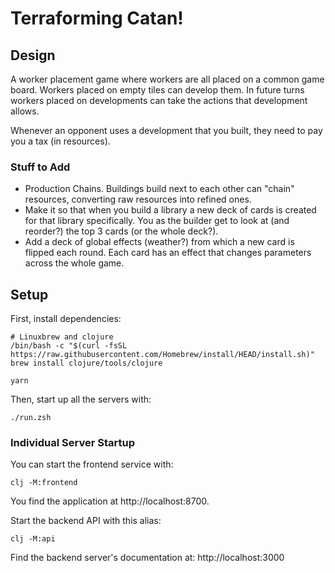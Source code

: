# Terraforming Catan!

## Design

A worker placement game where workers are all placed on a common game board.
Workers placed on empty tiles can develop them.
In future turns workers placed on developments can take the actions that
development allows.

Whenever an opponent uses a development that you built, they need to pay you a
tax (in resources).

### Stuff to Add

 - Production Chains.
   Buildings build next to each other can "chain" resources, converting raw
   resources into refined ones.
 - Make it so that when you build a library a new deck of cards is created for
   that library specifically.
   You as the builder get to look at (and reorder?) the top 3 cards (or the
   whole deck?).
 - Add a deck of global effects (weather?) from which a new card is flipped each
   round.
   Each card has an effect that changes parameters across the whole game.

## Setup

First, install dependencies:

    # Linuxbrew and clojure
    /bin/bash -c "$(curl -fsSL https://raw.githubusercontent.com/Homebrew/install/HEAD/install.sh)"
    brew install clojure/tools/clojure

    yarn

Then, start up all the servers with:

    ./run.zsh

### Individual Server Startup

You can start the frontend service with:

    clj -M:frontend

You find the application at http://localhost:8700.

Start the backend API with this alias:

    clj -M:api

Find the backend server's documentation at: http://localhost:3000
